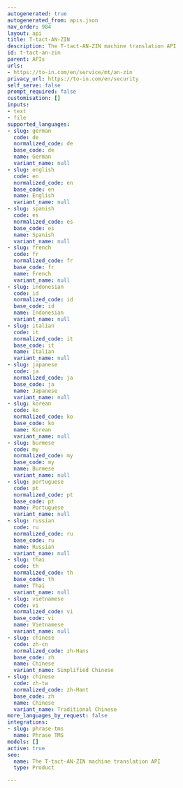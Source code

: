 ```yaml
---
autogenerated: true
autogenerated_from: apis.json
nav_order: 984
layout: api
title: T-tact-AN-ZIN
description: The T-tact-AN-ZIN machine translation API
id: t-tact-an-zin
parent: APIs
urls:
- https://to-in.com/en/service/mt/an-zin
privacy_url: https://to-in.com/en/security
self_serve: false
prompt_required: false
customisation: []
inputs:
- text
- file
supported_languages:
- slug: german
  code: de
  normalized_code: de
  base_code: de
  name: German
  variant_name: null
- slug: english
  code: en
  normalized_code: en
  base_code: en
  name: English
  variant_name: null
- slug: spanish
  code: es
  normalized_code: es
  base_code: es
  name: Spanish
  variant_name: null
- slug: french
  code: fr
  normalized_code: fr
  base_code: fr
  name: French
  variant_name: null
- slug: indonesian
  code: id
  normalized_code: id
  base_code: id
  name: Indonesian
  variant_name: null
- slug: italian
  code: it
  normalized_code: it
  base_code: it
  name: Italian
  variant_name: null
- slug: japanese
  code: ja
  normalized_code: ja
  base_code: ja
  name: Japanese
  variant_name: null
- slug: korean
  code: ko
  normalized_code: ko
  base_code: ko
  name: Korean
  variant_name: null
- slug: burmese
  code: my
  normalized_code: my
  base_code: my
  name: Burmese
  variant_name: null
- slug: portuguese
  code: pt
  normalized_code: pt
  base_code: pt
  name: Portuguese
  variant_name: null
- slug: russian
  code: ru
  normalized_code: ru
  base_code: ru
  name: Russian
  variant_name: null
- slug: thai
  code: th
  normalized_code: th
  base_code: th
  name: Thai
  variant_name: null
- slug: vietnamese
  code: vi
  normalized_code: vi
  base_code: vi
  name: Vietnamese
  variant_name: null
- slug: chinese
  code: zh-cn
  normalized_code: zh-Hans
  base_code: zh
  name: Chinese
  variant_name: Simplified Chinese
- slug: chinese
  code: zh-tw
  normalized_code: zh-Hant
  base_code: zh
  name: Chinese
  variant_name: Traditional Chinese
more_languages_by_request: false
integrations:
- slug: phrase-tms
  name: Phrase TMS
models: []
active: true
seo:
  name: The T-tact-AN-ZIN machine translation API
  type: Product

---
```


